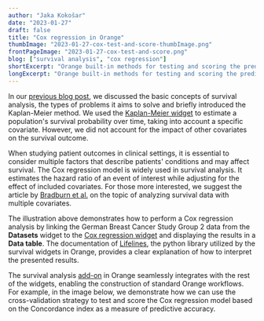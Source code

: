 ```yaml
---
author: "Jaka Kokošar"
date: "2023-01-27"
draft: false
title: "Cox regression in Orange"
thumbImage: "2023-01-27-cox-test-and-score-thumbImage.png"
frontPageImage: "2023-01-27-cox-test-and-score.png"
blog: ["survival analysis", "cox regression"]
shortExcerpt: "Orange built-in methods for testing and scoring the predictive models now support survival-related models like Cox regression."
longExcerpt: "Orange built-in methods for testing and scoring the predictive models now support survival-related models like Cox regression."
---
```


In our [previous blog post](/blog/2022-05-25-KaplanMeier), we discussed the basic concepts of survival analysis, the types of problems it aims to solve and briefly introduced the Kaplan-Meier method. We used the [Kaplan-Meier widget](/widget-catalog/survival-analysis/kaplan-meier-plot/) to estimate a population's survival probability over time, taking into account a specific covariate. However, we did not account for the impact of other covariates on the survival outcome.

When studying patient outcomes in clinical settings, it is essential to consider multiple factors that describe patients' conditions and may affect survival. The Cox regression model is widely used in survival analysis. It estimates the hazard ratio of an event of interest while adjusting for the effect of included covariates. For those more interested, we suggest the article by [Bradburn et al.](https://www.nature.com/articles/6601119) on the topic of analyzing survival data with multiple covariates.

<WindowScreenshot src="2023-01-27-cox-regression.png" />

The illustration above demonstrates how to perform a Cox regression analysis by linking the German Breast Cancer Study Group 2 data from the **Datasets** widget to the [Cox regression widget](/widget-catalog/survival-analysis/cox-regression/) and displaying the results in a **Data table**. The documentation of [Lifelines](https://lifelines.readthedocs.io/en/latest/Survival%20Regression.html#interpretation), the python library utilized by the survival widgets in Orange, provides a clear explanation of how to interpret the presented results.

The survival analysis [add-on](https://github.com/biolab/orange3-survival-analysis/) in Orange seamlessly integrates with the rest of the widgets, enabling the construction of standard Orange workflows. For example, in the image below, we demonstrate how we can use the cross-validation strategy to test and score the Cox regression model based on the Concordance index as a measure of predictive accuracy.

<WindowScreenshot src="2023-01-27-cox-test-and-score.png" />
